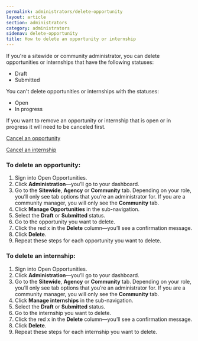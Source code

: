 ```yaml
---
permalink: administrators/delete-opportunity
layout: article
section: administrators
category: administrators
sidenav: delete-opportunity
title: How to delete an opportunity or internship
---
```

If you're a sitewide or community administrator, you can delete opportunities or internships that have the following statuses:

* Draft
* Submitted

You can't delete opportunities or internships with the statuses:

* Open
* In progress


If you want to remove an opportunity or internship that is open or in progress it will need to be canceled first.

<a href="/openopps-help/opportunity-creators/cancel-opportunity">Cancel an opportunity</a>

<a href="/openopps-help/internship-creators/cancel-internship">Cancel an internship</a>


<h3>To delete an opportunity:</h3>

1.	Sign into Open Opportunities.
2.	Click **Administration**—you’ll go to your dashboard.
3.	Go to the **Sitewide**, **Agency** or **Community** tab. Depending on your role, you’ll only see tab options that you’re an administrator for. If you are a community manager, you will only see the **Community** tab.
4.	Click **Manage Opportunities** in the sub-navigation.
5.	Select the **Draft** or **Submitted** status.
6.	Go to the opportunity you want to delete.
7.	Click the red x in the **Delete** column—you’ll see a confirmation message.
8.	Click **Delete**.
9.	Repeat these steps for each opportunity you want to delete.

<h3>To delete an internship:</h3>

1.	Sign into Open Opportunities.
2.	Click **Administration**—you’ll go to your dashboard.
3.	Go to the **Sitewide**, **Agency** or **Community** tab. Depending on your role, you’ll only see tab options that you’re an administrator for. If you are a community manager, you will only see the **Community** tab.
4.	Click **Manage internships** in the sub-navigation.
5.	Select the **Draft** or **Submitted** status.
6.	Go to the internship you want to delete.
7.	Click the red x in the **Delete** column—you’ll see a confirmation message.
8.	Click **Delete**.
9.	Repeat these steps for each internship you want to delete.
